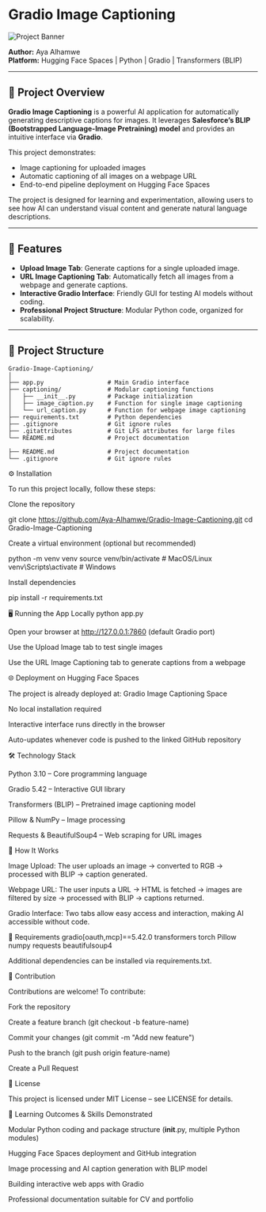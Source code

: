 # Gradio Image Captioning

![Project Banner](https://huggingface.co/spaces/aya369/gradio-image-captioning/resolve/main/banner.png)  

**Author:** Aya Alhamwe  
**Platform:** Hugging Face Spaces | Python | Gradio | Transformers (BLIP)  

---

## 📖 Project Overview

**Gradio Image Captioning** is a powerful AI application for automatically generating descriptive captions for images. It leverages **Salesforce’s BLIP (Bootstrapped Language-Image Pretraining) model** and provides an intuitive interface via **Gradio**.  

This project demonstrates:
- Image captioning for uploaded images  
- Automatic captioning of all images on a webpage URL  
- End-to-end pipeline deployment on Hugging Face Spaces  

The project is designed for learning and experimentation, allowing users to see how AI can understand visual content and generate natural language descriptions.

---

## 🚀 Features

- **Upload Image Tab**: Generate captions for a single uploaded image.  
- **URL Image Captioning Tab**: Automatically fetch all images from a webpage and generate captions.  
- **Interactive Gradio Interface**: Friendly GUI for testing AI models without coding.  
- **Professional Project Structure**: Modular Python code, organized for scalability.  

---

## 📂 Project Structure

```text
Gradio-Image-Captioning/
│
├── app.py                  # Main Gradio interface
├── captioning/             # Modular captioning functions
│   ├── __init__.py         # Package initialization
│   ├── image_caption.py    # Function for single image captioning
│   └── url_caption.py      # Function for webpage image captioning
├── requirements.txt        # Python dependencies
├── .gitignore              # Git ignore rules
├── .gitattributes          # Git LFS attributes for large files
└── README.md               # Project documentation

├── README.md               # Project documentation
└── .gitignore              # Git ignore rules
```

⚙️ Installation

To run this project locally, follow these steps:

Clone the repository

git clone https://github.com/Aya-Alhamwe/Gradio-Image-Captioning.git
cd Gradio-Image-Captioning


Create a virtual environment (optional but recommended)

python -m venv venv
source venv/bin/activate       # MacOS/Linux
venv\Scripts\activate          # Windows


Install dependencies

pip install -r requirements.txt

🖥 Running the App Locally
python app.py


Open your browser at http://127.0.0.1:7860 (default Gradio port)

Use the Upload Image tab to test single images

Use the URL Image Captioning tab to generate captions from a webpage

🌐 Deployment on Hugging Face Spaces

The project is already deployed at:
Gradio Image Captioning Space

No local installation required

Interactive interface runs directly in the browser

Auto-updates whenever code is pushed to the linked GitHub repository

🛠 Technology Stack

Python 3.10 – Core programming language

Gradio 5.42 – Interactive GUI library

Transformers (BLIP) – Pretrained image captioning model

Pillow & NumPy – Image processing

Requests & BeautifulSoup4 – Web scraping for URL images

🔧 How It Works

Image Upload: The user uploads an image → converted to RGB → processed with BLIP → caption generated.

Webpage URL: The user inputs a URL → HTML is fetched → images are filtered by size → processed with BLIP → captions returned.

Gradio Interface: Two tabs allow easy access and interaction, making AI accessible without code.

📄 Requirements
gradio[oauth,mcp]==5.42.0
transformers
torch
Pillow
numpy
requests
beautifulsoup4


Additional dependencies can be installed via requirements.txt.

🧩 Contribution

Contributions are welcome!
To contribute:

Fork the repository

Create a feature branch (git checkout -b feature-name)

Commit your changes (git commit -m "Add new feature")

Push to the branch (git push origin feature-name)

Create a Pull Request

📌 License

This project is licensed under MIT License – see LICENSE
 for details.

🎯 Learning Outcomes & Skills Demonstrated

Modular Python coding and package structure (__init__.py, multiple Python modules)

Hugging Face Spaces deployment and GitHub integration

Image processing and AI caption generation with BLIP model

Building interactive web apps with Gradio

Professional documentation suitable for CV and portfolio
